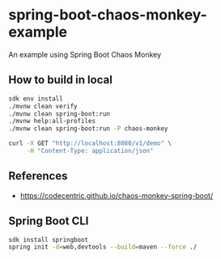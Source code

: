 # spring-boot-chaos-monkey-example

An example using Spring Boot Chaos Monkey

## How to build in local

```bash
sdk env install
./mvnw clean verify
./mvnw clean spring-boot:run
./mvnw help:all-profiles
./mvnw clean spring-boot:run -P chaos-monkey

curl -X GET "http://localhost:8080/v1/demo" \
     -H "Content-Type: application/json"
```

## References

- https://codecentric.github.io/chaos-monkey-spring-boot/

## Spring Boot CLI

```bash
sdk install springboot
spring init -d=web,devtools --build=maven --force ./
```